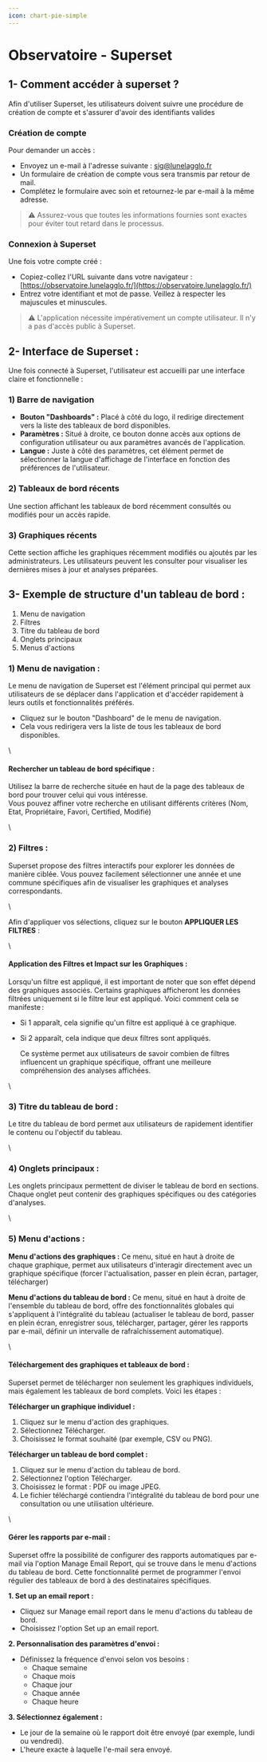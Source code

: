 ```yaml
---
icon: chart-pie-simple
---
```


# Observatoire - Superset

## 1- Comment accéder à superset ?

Afin d'utiliser Superset, les utilisateurs doivent suivre une procédure de création de compte et s'assurer d'avoir des identifiants valides

### Création de compte

Pour demander un accès :

* Envoyez un e-mail à l'adresse suivante : [sig@lunelagglo.fr](mailto:sig@lunelagglo.fr)
* Un formulaire de création de compte vous sera transmis par retour de mail.
* Complétez le formulaire avec soin et retournez-le par e-mail à la même adresse.

> ⚠️ Assurez-vous que toutes les informations fournies sont exactes pour éviter tout retard dans le processus.

### Connexion à Superset

Une fois votre compte créé :

* Copiez-collez l'URL suivante dans votre navigateur : [https://observatoire.lunelagglo.fr/](https://observatoire.lunelagglo.fr/)
* Entrez votre identifiant et mot de passe. Veillez à respecter les majuscules et minuscules.

> ⚠️ L'application nécessite impérativement un compte utilisateur. Il n'y a pas d'accès public à Superset.

## 2- Interface de Superset :

Une fois connecté à Superset, l'utilisateur est accueilli par une interface claire et fonctionnelle :

### 1) Barre de navigation

* **Bouton "Dashboards" :** Placé à côté du logo, il redirige directement vers la liste des tableaux de bord disponibles.
* **Paramètres :** Situé à droite, ce bouton donne accès aux options de configuration utilisateur ou aux paramètres avancés de l'application.
* **Langue :** Juste à côté des paramètres, cet élément permet de sélectionner la langue d'affichage de l'interface en fonction des préférences de l'utilisateur.

### 2) Tableaux de bord récents

Une section affichant les tableaux de bord récemment consultés ou modifiés pour un accès rapide.

### 3) Graphiques récents

Cette section affiche les graphiques récemment modifiés ou ajoutés par les administrateurs. Les utilisateurs peuvent les consulter pour visualiser les dernières mises à jour et analyses préparées.

## 3- Exemple de structure d'un tableau de bord :

1. Menu de navigation
2. Filtres
3. Titre du tableau de bord
4. Onglets principaux
5. Menus d'actions

### 1) Menu de navigation :

Le menu de navigation de Superset est l'élément principal qui permet aux utilisateurs de se déplacer dans l'application et d'accéder rapidement à leurs outils et fonctionnalités préférés.

* Cliquez sur le bouton "Dashboard" de le menu de navigation.
* Cela vous redirigera vers la liste de tous les tableaux de bord disponibles.

\


#### Rechercher un tableau de bord spécifique :

Utilisez la barre de recherche située en haut de la page des tableaux de bord pour trouver celui qui vous intéresse.\
Vous pouvez affiner votre recherche en utilisant différents critères (Nom, Etat, Propriétaire, Favori, Certified, Modifié)

\


### 2) Filtres :

Superset propose des filtres interactifs pour explorer les données de manière ciblée. Vous pouvez facilement sélectionner une année et une commune spécifiques afin de visualiser les graphiques et analyses correspondants.

\


Afin d'appliquer vos sélections, cliquez sur le bouton **APPLIQUER LES FILTRES** :

\


#### Application des Filtres et Impact sur les Graphiques :

Lorsqu'un filtre est appliqué, il est important de noter que son effet dépend des graphiques associés. Certains graphiques afficheront les données filtrées uniquement si le filtre leur est appliqué. Voici comment cela se manifeste :

* Si 1 apparaît, cela signifie qu'un filtre est appliqué à ce graphique.
*   Si 2 apparaît, cela indique que deux filtres sont appliqués.

    Ce système permet aux utilisateurs de savoir combien de filtres influencent un graphique spécifique, offrant une meilleure compréhension des analyses affichées.

\


### 3) Titre du tableau de bord :

Le titre du tableau de bord permet aux utilisateurs de rapidement identifier le contenu ou l'objectif du tableau.

\


### 4) Onglets principaux :

Les onglets principaux permettent de diviser le tableau de bord en sections. Chaque onglet peut contenir des graphiques spécifiques ou des catégories d'analyses.

\


### 5) Menu d'actions :

**Menu d'actions des graphiques :** Ce menu, situé en haut à droite de chaque graphique, permet aux utilisateurs d'interagir directement avec un graphique spécifique (forcer l'actualisation, passer en plein écran, partager, télécharger)

**Menu d'actions du tableau de bord :** Ce menu, situé en haut à droite de l'ensemble du tableau de bord, offre des fonctionnalités globales qui s'appliquent à l'intégralité du tableau (actualiser le tableau de bord, passer en plein écran, enregistrer sous, télécharger, partager, gérer les rapports par e-mail, définir un intervalle de rafraîchissement automatique).

\


#### Téléchargement des graphiques et tableaux de bord :

Superset permet de télécharger non seulement les graphiques individuels, mais également les tableaux de bord complets. Voici les étapes :

**Télécharger un graphique individuel :**

1. Cliquez sur le menu d'action des graphiques.
2. Sélectionnez Télécharger.
3. Choisissez le format souhaité (par exemple, CSV ou PNG).

**Télécharger un tableau de bord complet :**

1. Cliquez sur le menu d'action du tableau de bord.
2. Sélectionnez l'option Télécharger.
3. Choisissez le format : PDF ou image JPEG.
4. Le fichier téléchargé contiendra l'intégralité du tableau de bord pour une consultation ou une utilisation ultérieure.

\


#### Gérer les rapports par e-mail :

Superset offre la possibilité de configurer des rapports automatiques par e-mail via l'option Manage Email Report, qui se trouve dans le menu d'actions du tableau de bord. Cette fonctionnalité permet de programmer l'envoi régulier des tableaux de bord à des destinataires spécifiques.

**1. Set up an email report :**

* Cliquez sur Manage email report dans le menu d'actions du tableau de bord.
* Choisissez l'option Set up an email report.

**2. Personnalisation des paramètres d'envoi :**

* Définissez la fréquence d'envoi selon vos besoins :
  * Chaque semaine
  * Chaque mois
  * Chaque jour
  * Chaque année
  * Chaque heure

**3. Sélectionnez également :**

* Le jour de la semaine où le rapport doit être envoyé (par exemple, lundi ou vendredi).
* L'heure exacte à laquelle l'e-mail sera envoyé.
